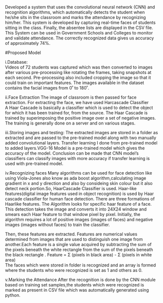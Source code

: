 Developed a system that uses the convolutional neural network (CNN) and recognition algorithms, which automatically detects the student when he/she sits in the classroom 
and marks the attendance by recognizing him/her. This system is developed by capturing real-time faces of students sitting in the class. 
Finally, the absentee lists are displayed in the CSV file. This System can be used in Government Schools and Colleges to monitor and validate attendance.
The correctly recognized data gives us accuracy of  approximately 74%.

#Proposed Model

i.Database:  
Videos of 72 students was captured which was then converted to images after various pre-processing like rotating the frames, taking snapshots at each second.
Pre-processing also included cropping the image so that it could train on important features. The images available in the dataset contains the facial images from 0ﹾ to 180ﹾ.

ii.Face Extraction 
The image of classroom is then passed for face extraction. For extracting the face, we have used Harcascade Classifier  
A Haar Cascade is basically a classifier which is used to detect the object for which it has been trained for, from the source. 
The Haar Cascade is trained by superimposing the positive image over a set of negative images. The training is generally done on a server and on various stages.

iii.Storing images and testing: 
The extracted images are stored in a folder as extracted and are passed to the pre-trained model along with two manually added convolutional layers. 
Transfer learning I done from pre-trained model to added layers.VGG-16 Model is a pre-trained model which gives the accuracy of the model. 
Conclusion can be made that CNN model’s classifiers can classify images with more accuracy if transfer learning is used with pre-trained model.

iv.Recognizing faces 
Many algorithms can be used for face detection like using Viola-Jones also know as ada boost algorithm,calculating image gradient in x and y direction and also by consideing 
skin colour but it also detect neck portion.So, HaarCascade Classifier is used. Haar-like features(digital image features used in object recognition) is used by Haar cascade classifier 
for human face detection. There are three formations of Haarlike features. The Algorithm looks for specific haar feature of a face. This detection takes the image and converts it into 
24X24 window and smears each Haar feature to that window pixel by pixel. Initially, the algorithm requires a lot of positive images (images of faces) and negative images 
(images without faces) to train the classifier.

Then, these features are extracted. Features are numerical  values determined from images that are used to distinguish one image from another.Each feature is a single value acquired 
by subtracting the sum of the pixels beneath the white rectangle from the sum of the pixels beneath the black rectangle .
Feature = Σ (pixels in black area) - Σ (pixels in white area)                                  
The faces which were stored in folder is recognized and an array is formed where the students who were recognized is set as 1 and others as 0. 

v.Marking the Attendance 
After the recognition is done by the CNN module based on training set samples,the students which were recognized is marked as present in  CSV file which was automatically generated  using python.
